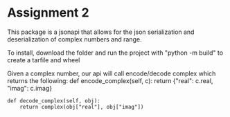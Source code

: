 # Assignment 2

This package is a jsonapi that allows for the json serialization and deserialization of complex numbers and range.

To install, download the folder and run the project with "python -m build" to create a tarfile and wheel

Given a complex number, our api will call encode/decode complex which returns the following:
    def encode_complex(self, c):
        return {"real": c.real, "imag": c.imag}

    def decode_complex(self, obj):
        return complex(obj["real"], obj["imag"])

